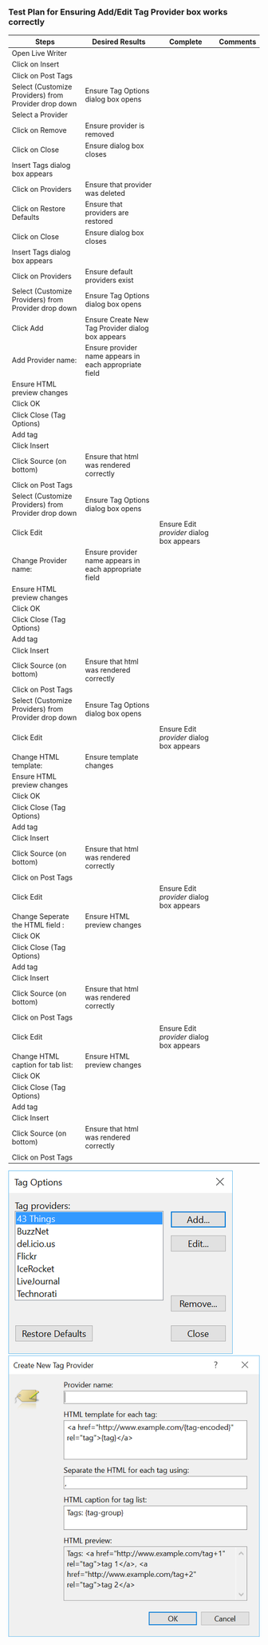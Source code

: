 ### Test Plan for Ensuring Add/Edit Tag Provider box works correctly
Steps                  | Desired Results                | Complete | Comments
--------------------------|--------------------------------------------|----------| --------
Open Live Writer | | | 
Click on Insert | | |
Click on Post Tags | | | 
Select (Customize Providers) from Provider drop down | Ensure Tag Options dialog box opens | |
Select a Provider | | | 
Click on Remove | Ensure provider is removed | |
Click on Close | Ensure dialog box closes | | 
  | Insert Tags dialog box appears | | 
Click on Providers | Ensure that provider was deleted | | 
Click on Restore Defaults | Ensure that providers are restored | |
Click on Close | Ensure dialog box closes | |
  | Insert Tags dialog box appears | |
Click on Providers | Ensure default providers exist | | 
Select (Customize Providers) from Provider drop down | Ensure Tag Options dialog box opens | |
Click Add | Ensure Create New Tag Provider dialog box appears | |
Add Provider name: | Ensure provider name appears in each appropriate field | |
| Ensure HTML preview changes | | 
Click OK | | | 
Click Close (Tag Options) | | | 
Add tag |  |  | 
Click Insert | | |
Click Source (on bottom) | Ensure that html was rendered correctly | |
Click on Post Tags | | | 
Select (Customize Providers) from Provider drop down | Ensure Tag Options dialog box opens | |
Click Edit  | | Ensure Edit *provider* dialog box appears
Change Provider name: | Ensure provider name appears in each appropriate field | |
| Ensure HTML preview changes | |
Click OK | | | 
Click Close (Tag Options) | | | 
Add tag |  |  | 
Click Insert | | |
Click Source (on bottom) | Ensure that html was rendered correctly | |
Click on Post Tags | | | 
Select (Customize Providers) from Provider drop down | Ensure Tag Options dialog box opens | |
Click Edit  | | Ensure Edit *provider* dialog box appears
Change HTML template: | Ensure template changes | |
| Ensure HTML preview changes
Click OK | | | 
Click Close (Tag Options) | | | 
Add tag |  |  | 
Click Insert | | |
Click Source (on bottom) | Ensure that html was rendered correctly | |
Click on Post Tags | | | 
Click Edit  | | Ensure Edit *provider* dialog box appears
Change Seperate the HTML field : | Ensure HTML preview changes | |
Click OK | | | 
Click Close (Tag Options) | | | 
Add tag |  |  | 
Click Insert | | |
Click Source (on bottom) | Ensure that html was rendered correctly | |
Click on Post Tags | | | 
Click Edit  | | Ensure Edit *provider* dialog box appears
Change HTML caption for tab list: | Ensure HTML preview changes | |
Click OK | | | 
Click Close (Tag Options) | | | 
Add tag |  |  | 
Click Insert | | |
Click Source (on bottom) | Ensure that html was rendered correctly | |
Click on Post Tags | | | 

![Tag Options dialog box](images/tagOptionsdialog.png)
![Tag Provider Add or Edd dialog box](images/editaddtagproviderdialog.png)